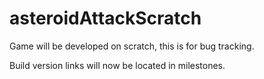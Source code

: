 # asteroidAttackScratch
Game will be developed on scratch, this is for bug tracking.

Build version links will now be located in milestones.
